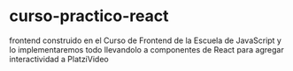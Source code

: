 # curso-practico-react
frontend construido en el Curso de Frontend de la Escuela de JavaScript y lo implementaremos todo llevandolo a componentes de React para agregar interactividad a PlatziVideo
